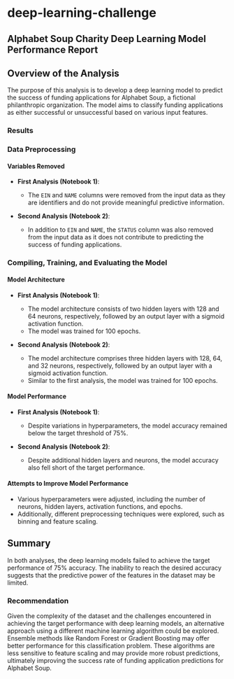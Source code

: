# deep-learning-challenge
## Alphabet Soup Charity Deep Learning Model Performance Report
## Overview of the Analysis

The purpose of this analysis is to develop a deep learning model to predict the success of funding applications for Alphabet Soup, a fictional philanthropic organization. The model aims to classify funding applications as either successful or unsuccessful based on various input features.

### Results

### Data Preprocessing

#### Variables Removed
* **First Analysis (Notebook 1)**:
  - The `EIN` and `NAME` columns were removed from the input data as they are identifiers and do not provide meaningful predictive information.

* **Second Analysis (Notebook 2)**:
  - In addition to `EIN` and `NAME`, the `STATUS` column was also removed from the input data as it does not contribute to predicting the success of funding applications.

### Compiling, Training, and Evaluating the Model

#### Model Architecture
* **First Analysis (Notebook 1)**:
  - The model architecture consists of two hidden layers with 128 and 64 neurons, respectively, followed by an output layer with a sigmoid activation function.
  - The model was trained for 100 epochs.

* **Second Analysis (Notebook 2)**:
  - The model architecture comprises three hidden layers with 128, 64, and 32 neurons, respectively, followed by an output layer with a sigmoid activation function.
  - Similar to the first analysis, the model was trained for 100 epochs.

#### Model Performance
* **First Analysis (Notebook 1)**:
  - Despite variations in hyperparameters, the model accuracy remained below the target threshold of 75%.

* **Second Analysis (Notebook 2)**:
  - Despite additional hidden layers and neurons, the model accuracy also fell short of the target performance.

#### Attempts to Improve Model Performance
* Various hyperparameters were adjusted, including the number of neurons, hidden layers, activation functions, and epochs.
* Additionally, different preprocessing techniques were explored, such as binning and feature scaling.

## Summary

In both analyses, the deep learning models failed to achieve the target performance of 75% accuracy. The inability to reach the desired accuracy suggests that the predictive power of the features in the dataset may be limited. 

### Recommendation

Given the complexity of the dataset and the challenges encountered in achieving the target performance with deep learning models, an alternative approach using a different machine learning algorithm could be explored. Ensemble methods like Random Forest or Gradient Boosting may offer better performance for this classification problem. These algorithms are less sensitive to feature scaling and may provide more robust predictions, ultimately improving the success rate of funding application predictions for Alphabet Soup.
